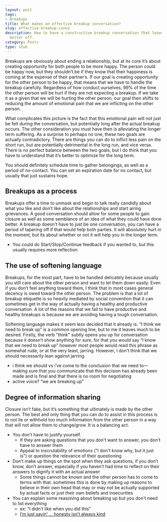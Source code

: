 ```yaml
---
layout: post
tags:
- Breakups
title: What makes an effective breakup conversation?
slug: effective-breakup-convo
description: How to have a constructive breakup conversation that leaves both parties
  better off.
category: Posts
type: stub
---
```


Breakups are obviously about ending a relationship, but at its core it’s about creating opportunity for both people to be more happy. The person could be happy now, but they shouldn’t be if they know that their happiness is coming at the expense of their partner’s. If our goal is creating opportunity for the other person to be happy, that means that we have to handle the breakup carefully. Regardless of how conduct ourselves, 99% of the time the other person will be hurt if they are not expecting a breakup. If we take it as a given that we will be hurting the other person, our goal then shifts to reducing the amount of emotional pain that we are inflicting on the other person. 

What complicates this picture is the fact that this emotional pain will not just be felt during the conversation, but potentially long after the actual breakup occurs. The other consideration you must have then is alleviating the longer term suffering. As a surprise to perhaps no one, these two goals are actually contradictory. There are things you can do to inflict less pain on the short run, but are potentially detrimental in the long run, and vice versa. There is no perfect balance between the two goals, but I do think that you have to understand that it’s better to optimize for the long term.

You should definitely schedule time to gather belongings, as well as a period of no-contact. You can set an expiration date for no contact, but usually that just sustains hope.

## Breakups as a process

Breakups offer a time to unmask and begin to talk really candidly about what you like and don’t like about the relationships and start airing grievances. A good conversation should allow for some people to gain closure as well as some semblance of an idea of what they could have done better. A breakup doesn't have to just be one conversation, you can have a period of tapering off if that would help both parties. It will absolutely hurt in the moment, but its about whether or not it will help you in the longer term.
* You could do Start/Stop/Continue feedback if you wanted to, but this usually requires more reflection

## The use of softening language 

Breakups, for the most part, have to be handled delicately because usually you still care about the other person and want to let them down easily. Even if you don’t feel anything toward them, I think that in most cases general decency is owed toward the other person. The problem is that a lot of breakup etiquette is so heavily mediated by social convention that it can sometimes get in the way of actually having a healthy and productive conversation. A lot of the reasons that we fail to have productive and healthy breakups is because we are avoiding having a tough conversation.

Softening language makes it seem less decided that it already is. “I think we need to break up” is a common opening line, but to me it leaves much to be desired. Firstly, the verb "think" subtly opens you up for conversation because it doesn’t show anything for sure, for that you would say “I know that we need to break up” however most people would read this phrase as somewhat rude, or at the very least, jarring. However, I don’t think that we should necessarily lean against jarring.
* i think we should vs i’ve come to the conclusion that we need to—making sure that you communicate that this decision has already been made and is final and that there is no room for negotiating 
* active voice? “we are breaking up”

## Degree of information sharing

Closure isn’t fake, but it’s something that ultimately is made by the other person. The best and only thing that you can do to assist in this process is to not lie or withhold too much information from the other person in a way that will not allow them to change/grow. It is a balancing act.


* You don't have to justify yourself.
    * If they are asking questions that you don't want to answer, you don't have to answer them
    * Appeal to inscrutability of emotions ("I don't know why, but it just is") or question the relevance of their questioning
* Don’t make up things on the spot when they ask questions, if you don’t know, don’t answer, especially if you haven’t had time to reflect on their answers to dignify it with an actual answer
    * Some things cannot be known and the other person has to come to terms with that. sometimes this is done by making up reasons to believe in their own head that may or may not be actually supported by actual facts or just their own beliefs and insecurities 
* You can explain some reasoning about breaking up but you don't need to list everything 
    * ex: "I didn't like when you did this" 
    * [I’m just sayin’ … honesty isn’t always kind](https://ayearoflivingkindly.com/2015/11/11/im-just-sayin-honesty-isnt-always-kind/)